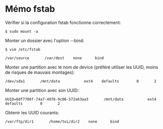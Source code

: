 # Mémo fstab

Vérifier si la configuration fstab fonctionne correctement:

	$ sudo mount -a

Monter un dossier avec l'option --bind:

	$ vim /etc/fstab

	/var/source       /var/dest    none      bind

Monter une partition avec le nom de device (préféré utiliser les UUID, moins de risques de mauvais montages):

	/dev/sda1       /mnt/data           ext4    defaults        0       2

Monter une partition avec son UUID:

	UUID=8df7700f-74a7-4076-9c06-572a63aa3       /mnt/data           ext4    defaults        0       2

Obtenir les UUID courants:

	/var/ftp/dir1       /home/toi/dir2    none      bind



